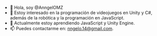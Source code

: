 - 👋 Hola, soy @AnngelOMZ
- 👀 Estoy interesado en la programación de videojuegos en Unity y C#, además de la robótica y la programación en JavaScript.
- 🌱 Actualmente estoy aprendiendo JavaScript y Unity Engine.
- 📫 Puedes contactarme en: nngelo.14@gmail.com.
